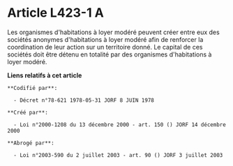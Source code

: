 # Article L423-1 A

Les organismes d'habitations à loyer modéré peuvent créer entre eux des sociétés anonymes d'habitations à loyer modéré afin
de renforcer la coordination de leur action sur un territoire donné. Le capital de ces sociétés doit être détenu en totalité
par des organismes d'habitations à loyer modéré.

**Liens relatifs à cet article**

	**Codifié par**:

	  - Décret n°78-621 1978-05-31 JORF 8 JUIN 1978

	**Créé par**:

	  - Loi n°2000-1208 du 13 décembre 2000 - art. 150 () JORF 14 décembre 2000

	**Abrogé par**:

	  - Loi n°2003-590 du 2 juillet 2003 - art. 90 () JORF 3 juillet 2003
